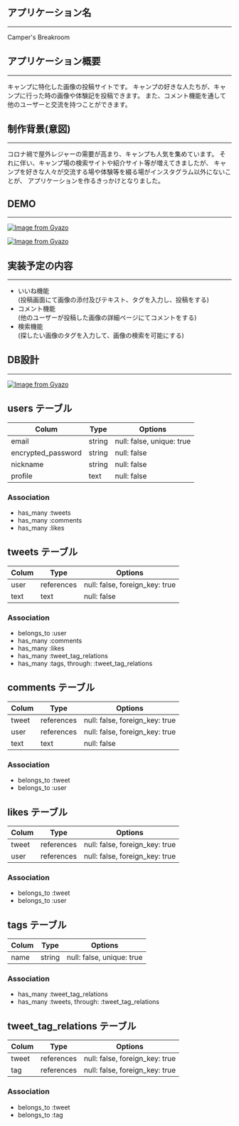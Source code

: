 ## アプリケーション名
-------
Camper's Breakroom

## アプリケーション概要
-------
キャンプに特化した画像の投稿サイトです。
キャンプの好きな人たちが、キャンプに行った時の画像や体験記を投稿できます。
また、コメント機能を通して他のユーザーと交流を持つことができます。

## 制作背景(意図)
-------
コロナ禍で屋外レジャーの需要が高まり、キャンプも人気を集めています。
それに伴い、キャンプ場の検索サイトや紹介サイト等が増えてきましたが、
キャンプを好きな人々が交流する場や体験等を綴る場がインスタグラム以外にないことが、
アプリケーションを作るきっかけとなりました。

## DEMO
-------
[![Image from Gyazo](https://i.gyazo.com/23ea6e8d9040251ae00904a67dfe8f93.gif)](https://gyazo.com/23ea6e8d9040251ae00904a67dfe8f93)

[![Image from Gyazo](https://i.gyazo.com/8d4c86d3766210dd3013d10e09726e5b.gif)](https://gyazo.com/8d4c86d3766210dd3013d10e09726e5b)

## 実装予定の内容
-------
- いいね機能<br>
(投稿画面にて画像の添付及びテキスト、タグを入力し、投稿をする)
- コメント機能<br>
(他のユーザーが投稿した画像の詳細ページにてコメントをする)
- 検索機能<br>
(探したい画像のタグを入力して、画像の検索を可能にする)

## DB設計
-------
[![Image from Gyazo](https://i.gyazo.com/55dd2f4f022322e3c5692043ea44d58e.png)](https://gyazo.com/55dd2f4f022322e3c5692043ea44d58e)

## users テーブル


| Colum              | Type   | Options                   |
| ------------------ | ------ | ------------------------- |  
| email              | string | null: false, unique: true |
| encrypted_password | string | null: false               |
| nickname           | string | null: false               |
| profile            | text   | null: false               |

### Association

- has_many :tweets
- has_many :comments
- has_many :likes


## tweets テーブル

| Colum              | Type       | Options                        |
| ------------------ | ---------- | ------------------------------ |  
| user               | references | null: false, foreign_key: true |
| text               | text       | null: false                    |

### Association

- belongs_to :user
- has_many :comments
- has_many :likes
- has_many :tweet_tag_relations
- has_many :tags, through: :tweet_tag_relations


## comments テーブル

| Colum              | Type       | Options                        |
| ------------------ | ---------- | ------------------------------ |  
| tweet              | references | null: false, foreign_key: true |
| user               | references | null: false, foreign_key: true |
| text               | text       | null: false                    |

### Association

- belongs_to :tweet
- belongs_to :user


## likes テーブル

| Colum              | Type       | Options                        |
| ------------------ | ---------- | ------------------------------ |  
| tweet              | references | null: false, foreign_key: true |
| user               | references | null: false, foreign_key: true |

### Association

- belongs_to :tweet
- belongs_to :user


## tags テーブル

| Colum              | Type       | Options                        |
| ------------------ | ---------- | ------------------------------ |  
| name               | string     | null: false, unique: true      |

### Association

- has_many :tweet_tag_relations
- has_many :tweets, through: :tweet_tag_relations


## tweet_tag_relations テーブル

| Colum              | Type       | Options                        |
| ------------------ | ---------- | ------------------------------ |  
| tweet              | references | null: false, foreign_key: true |
| tag                | references | null: false, foreign_key: true |

### Association

- belongs_to :tweet
- belongs_to :tag
